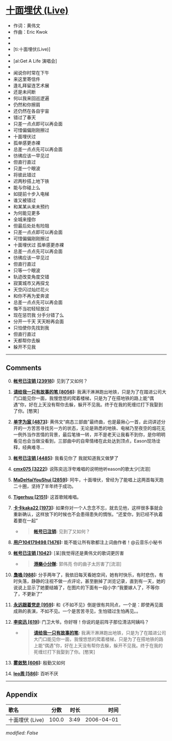 # [十面埋伏 (Live)](https://music.163.com/song?id=65904)

* 作词：黄伟文
* 作曲：Eric Kwok
*
*
* [ti:十面埋伏(Live)]
* 
* [al:Get A Life 演唱会]
* 
* 闻说你时常在下午
* 来这里寄信件
* 逢礼拜留连艺术展
* 还是未间断
* 何以我来回巡逻遍
* 仍然和你擦肩
* 还仍然在各自宇宙
* 错过了春天
* 只差一点点即可以再会面
* 可惜偏偏刚刚擦过
* 十面埋伏过
* 孤单感更赤裸
* 总差一点点先可以再会面
* 彷彿应该一早见过
* 但直行直过
* 只差一个眼波
* 将彼此错过
* 迟两秒搭上地下铁
* 能与你碰上么
* 如提前十步入电梯
* 谁又被错过
* 和某某从来未预约
* 为何能见更多
* 全城来撞你
* 但最后处处有险阻
* 只差一点点即可以再会面
* 可惜偏偏刚刚擦过
* 十面埋伏过 孤单感更赤裸
* 总差一点点先可以再会面
* 彷彿应该一早见过
* 但直行直过
* 只等一个眼波
* 轨迹改变角度交错
* 寂寞城市又再探戈
* 天空闪过灿烂花火
* 和你不再为爱奔波
* 总差一点点先可以再会面
* 悔不当初轻轻放过
* 现在惩罚我 分手分错了么
* 分开一千天 天天盼再会面
* 只怕使你先找到我
* 但直行直过
* 天都帮你去躲
* 躲开不见我


---

## Comments
0. **[帐号已注销 \[23918\]](https://music.163.com/#/user/home?id=46483615):** 见到了又如何？

1. **[请给我一只有故事的笔 \[8056\]](https://music.163.com/#/user/home?id=63553113):** 我满汗淋淋跑出地铁，只是为了在踏进公司大门口能见你一面，我慢悠悠的爬着楼梯，只是为了在搭地铁的路上能“偶遇”你，好在上天没有帮你去躲，躲开不见我。终于在我的死缠烂打下我娶到了你。[憨笑]

2. **[单字为宸 \[4873\]](https://music.163.com/#/user/home?id=35926334):** 黄伟文“病态三部曲”最终曲，也是最揪心一首，此词讲述分开的一方苦苦寻找另一方的状态，无论是熟悉的地铁、电梯乃至夜空的烟花无一例外当作苦情的背景，最后笔锋一转，并不是老天让我看不到你，是你明明看见也会当做没看到，三部曲中的自卑情绪在此处达到顶点，Eason现场诠释，经典难寻…

3. **[帐号已注销 \[4485\]](https://music.163.com/#/user/home?id=62545671):** 我看见你了   我就知道我又做梦了

4. **[cmx075 \[3222\]](https://music.163.com/#/user/home?id=62536390):** 说陈奕迅浮夸难唱的说明他听eason的歌太少[流泪]

5. **[MaDeHaiYouShui \[2859\]](https://music.163.com/#/user/home?id=47331206):** 阿牛，十面埋伏，曾经为了能唱上这两首每天跑二十圈，坚持了半年终于成功。

6. **[Tigerhuu \[2151\]](https://music.163.com/#/user/home?id=65073224):** 这首歌贼难唱。

7. **[卡卡kaka22 \[1973\]](https://music.163.com/#/user/home?id=44822159):** 如果你对一个人念念不忘，就去见他，这样很多事就会重新确认，这样放下的时候也不会患得患失的惆怅。“还爱你，到已经不执着着要在一起”
	* > **[帐号已注销](https://music.163.com/#/user/home?id=46483615):** 见到了又如何？

8. **[用户104179498 \[1476\]](https://music.163.com/#/user/home?id=104179498):** 能不能让所有歌都注上词曲作者！@云音乐小秘书

9. **[帐号已注销 \[1042\]](https://music.163.com/#/user/home?id=37546631):** [呆]我觉得还是黄伟文的歌词更厉害
	* > **[港樂小分隊](https://music.163.com/#/user/home?id=47134209):** 郭伟亮 你的曲子太厉害了[流泪]

10. **[梟嗚 \[988\]](https://music.163.com/#/user/home?id=482278741):** 分手两年了，我依旧每天看她空间，她有时快乐，有时悲伤，有时失落，静静的注视不做一点评论，甚至删掉了浏览记录，直到有一天，她的说说上显示了她要结婚了，在图片的下面有一段小字:“我要嫁人了，不等你了，不更新了”

11. **[永远跟着党走 \[959\]](https://music.163.com/#/user/home?id=17281791):** 和《不如不见》倒是很有共同点，一个是：即使再见面成熟的表演，不如不见。一个是苦苦寻见，生怕错过生怕再见。。

12. **[李奕迅 \[619\]](https://music.163.com/#/user/home?id=111023229):** 门卫大爷。你好呀！你说的是前阵子那位清洁阿姨吗？
	* > **[请给我一只有故事的笔](https://music.163.com/#/user/home?id=63553113):** 我满汗淋淋跑出地铁，只是为了在踏进公司大门口能见你一面，我慢悠悠的爬着楼梯，只是为了在搭地铁的路上能“偶遇”你，好在上天没有帮你去躲，躲开不见我。终于在我的死缠烂打下我娶到了你。[憨笑]

13. **[雾敛愁 \[606\]](https://music.163.com/#/user/home?id=320792105):** 殷勤又如何

14. **[leo周 \[586\]](https://music.163.com/#/user/home?id=31355508):** 百听不厌



---

## Appendix

|歌名|分数|时长|时间|
|:---|:---:|---:|---:|
|十面埋伏 (Live)|100.0|3:49|2006-04-01

*modified: False*